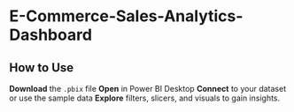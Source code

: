 # E-Commerce-Sales-Analytics-Dashboard

## How to Use
**Download** the `.pbix` file
**Open** in Power BI Desktop
**Connect** to your dataset or use the sample data
**Explore** filters, slicers, and visuals to gain insights.
